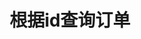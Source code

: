 ---
title: 根据id查询订单
position_number: 3
type: get
description: /v1/order/detail
parameters:
  - name: orderId
    type: integer
    mandatory: true
    default: N/A
    description: 订单id
    ranges:
left_code_blocks:
  - code_block: "public void getMarketConfig() {\r\n\tString text = HttpUtil.get(URL + \"/data/api/v1/getMarketConfig\");\r\n\tSystem.out.println(text);\r\n}"
    title: Java
    language: java
right_code_blocks:
  - code_block: |-
      {
        "error": {
          "code": "",
          "msg": ""
        },
        "msgInfo": "",
        "result": {
          "avgPrice": 0, //成交均价
          "closePosition": false, //是否条件全平仓
          "closeProfit": 0, //平仓盈亏
          "createdTime": 0, //创建时间
          "executedQty": 0, //已成交数量（张）
          "forceClose": false, //是否是全平订单
          "marginFrozen": 0, //占用保证金
          "orderId": 0, //订单id
          "orderSide": "", //买卖方向
          "orderType": "", //订单类型
          "origQty": 0, //数量（张）
          "positionSide": "", //持仓方向
          "price": 0, //委托价格
          "sourceId": 0, //条件触发id
          "state": "", //订单状态 NEW：新建订单（未成交）；PARTIALLY_FILLED：部分成交；PARTIALLY_CANCELED：部分撤销；FILLED：全部成交；CANCELED：已撤销；REJECTED：下单失败；EXPIRED：已过期
          "symbol": "", //交易对
          "timeInForce": "", //有效类型
          "triggerProfitPrice": 0, //止盈触发价
          "triggerStopPrice": 0 //止损触发价
        },
        "returnCode": 0
      }
    title: Response
    language: json
---